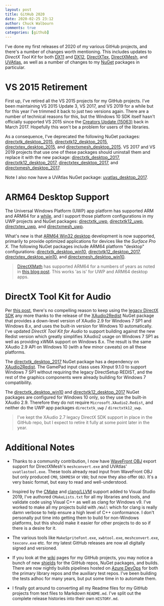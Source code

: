 ```yaml
---
layout: post
title: GitHub 2020
date: 2020-02-25 23:12
author: Chuck Walbourn
comments: true
categories: [github]
---
```


I've done my first releases of 2020 of my various GitHub projects, and there's a number of changes worth mentioning. This includes updates to _DirectX Tool Kit_ for both [DX11](https://github.com/microsoft/DirectXTK/releases/tag/feb2020) and [DX12](https://github.com/microsoft/DirectXTK12/releases/tag/feb2020), [DirectXTex](https://github.com/microsoft/DirectXTex/releases/tag/feb2020), [DirectXMesh](https://github.com/microsoft/DirectXMesh/releases/tag/feb2020), and [UVAtlas](https://github.com/microsoft/UVAtlas/releases/tag/feb2020), as well as a number of changes to my [NuGet](https://docs.microsoft.com/en-us/nuget/what-is-nuget) packages in particular.
<!--more-->

# VS 2015 Retirement

First up, I've retired all the VS 2015 projects for my GitHub projects. I've been maintaining VS 2015 Update 3, VS 2017, and VS 2019 for a while but for this year I've trimmed it back to just two versions again. There are a number of technical reasons for this, but the Windows 10 SDK itself hasn't officially supported VS 2015 since the [Creators Update (15063)](https://walbourn.github.io/windows-10-creators-update-sdk/) back in March 2017. Hopefully this won't be a problem for users of the libraries.

As a consequence, I've deprecated the following NuGet packages: [directxtk_desktop_2015](https://www.nuget.org/packages/directxtk_desktop_2015), [directxtk12_desktop_2015](
https://www.nuget.org/packages/directxtk12_desktop_2015), [directxtex_desktop_2015](https://www.nuget.org/packages/directxtex_desktop_2015), and [directxmesh_desktop_2015](https://www.nuget.org/packages/directxmesh_desktop_2015). VS 2017 and VS 2019 projects that use one of these packages should uninstall them and replace it with the new package: [directxtk_desktop_2017](https://www.nuget.org/packages/directxtk_desktop_2017), [directxtk12_desktop_2017](https://www.nuget.org/packages/directxtk12_desktop_2017), [directxtex_desktop_2017](https://www.nuget.org/packages/directxtex_desktop_2017), and [directxmesh_desktop_2017](https://www.nuget.org/packages/directxmesh_desktop_2017).

Note I also now have a UVAtlas NuGet package: [uvatlas_desktop_2017](https://www.nuget.org/packages/uvatlas_desktop_2017).

# ARM64 Desktop Support

The Universal Windows Platform (UWP) app platform has supported ARM and ARM64 for a [while](https://walbourn.github.io/vs-2017-15-9-update/), and I support those platform configurations in my UWP projects and NuGet packages: [directxtk_uwp](https://www.nuget.org/packages/directxtk_uwp), [directxtk12_uwp](https://www.nuget.org/packages/directxtk12_uwp), [directxtex_uwp](https://www.nuget.org/packages/directxtex_uwp), and [directxmesh_uwp](https://www.nuget.org/packages/directxmesh_uwp).

What's new is that [ARM64 Win32 desktop](https://docs.microsoft.com/en-us/windows/arm/) development is now supported, primarily to provide optimized applications for devices like the _Surface Pro X_. The following NuGet packages include ARM64 platform "desktop" configurations: [directxtk_desktop_win10](https://www.nuget.org/packages/directxtk_desktop_win10), [directxtk12_desktop_2017](https://www.nuget.org/packages/directxtk12_desktop_2017), [directxtex_desktop_win10](https://www.nuget.org/packages/directxtex_desktop_win10), and [directxmesh_desktop_win10](https://www.nuget.org/packages/directxmesh_desktop_win10).

> [DirectXMath](https://github.com/Microsoft/DirectXMath) has supported ARM64 for a numbers of years as noted in [this blog post](https://walbourn.github.io/directxmath-arm64/). This works 'as is' for UWP and ARM64 desktop apps.

# DirectX Tool Kit for Audio

Per [this post](https://walbourn.github.io/twilight-for-windows-7/), there's no compelling reason to keep using the [legacy DirectX SDK](https://docs.microsoft.com/en-us/windows/win32/directx-sdk--august-2009-) any more thanks to the release of the [XAudio2Redist](https://aka.ms/XAudio2Redist) NuGet package that provides a down-level version of XAudio 2.9 for Windows 7 SP1 and Windows 8.x, and uses the built-in version for Windows 10 automatically. I've updated _DirectX Tool Kit for Audio_ to support building against the new Redist version which greatly simplifies XAudio2 usage on Windows 7 SP1 as well as providing xWMA support on Windows 8.x. The result is the same XAudio 2.9 API on Windows 10 (with a few minor caveats) on all these platforms.

The [directxtk_desktop_2017](https://www.nuget.org/packages/directxtk_desktop_2017) NuGet package has a dependency on [XAudio2Redist](https://www.nuget.org/packages/Microsoft.XAudio2.Redist/). The GamePad input class uses XInput 9.1.0 to support Windows 7 SP1 without requiring the legacy DirectSetup REDIST, and the rest of the graphics components were already building for Windows 7 compatibility.

The [directxtk_desktop_win10](https://www.nuget.org/packages/directxtk_desktop_win10) and [directxtk12_desktop_2017](https://www.nuget.org/packages/directxtk12_desktop_2017) NuGet packages are configured for Windows 10 only, so they use the built-in XAudio 2.9. Therefore they do not require ``Microsoft.XAudio2.Redist``, and neither do the UWP app packages ``directxtk_uwp`` / ``directxtk12_uwp``.

> I've kept the XAudio 2.7 legacy DirectX SDK support in place in the GitHub repo, but I expect to retire it fully at some point later in the year.

# Additional Notes

* Thanks to a community contribution, I now have [WaveFront OBJ](https://en.wikipedia.org/wiki/Wavefront_.obj_file) export support for DirectXMesh's ``meshconvert.exe`` and UVAtlas' ``uvatlastool.exe``. These tools already read input from WaveFront OBJ but only produced ``CMO``, ``SDKMESH`` or ``VBO``; but now they also offer ``OBJ``. It's a very basic format, but easy to read and well-understood.

* Inspired by the [CMake](https://devblogs.microsoft.com/cppblog/category/cmake/) and [clang/LLVM](https://devblogs.microsoft.com/cppblog/category/clang/) support added to Visual Studio 2019, I've authored ``CMakeLists.txt`` for all my libraries and tools, and validate code using Visual C++ as well as clang for Windows v9. I've worked to make all my projects build with ``/Wall`` which for clang is really damn verbose to help ensure a high level of C++ conformance. I don't personally put time into getting them to build for non-Windows platforms, but this should make it easier for other projects to do so if there is a desire for it.

* The various tools like ``MakeSpriteFont.exe``, ``xwbtool.exe``, ``meshconvert.exe``, ``texconv.exe`` etc. for my latest GitHub releases are now all digitally signed and versioned.

* If you look at the [wiki](https://github.com/microsoft/DirectXTK/wiki) pages for my GitHub projects, you may notice a bunch of new [shields](https://img.shields.io) for the GitHub repos, NuGet packages, and builds. There are now nightly builds pipelines hosted on [Azure DevOps](https://azure.microsoft.com/en-us/solutions/devops/) for both the primary library repos and the auxiliary test repos. I've been building the tests adhoc for many years, but put some time in to automate them.

* I finally got around to converting all my Readme files for my GitHub projects from text files to Markdown ``README.md``. I've split out the complete release histories into their own ``HISTORY.md``.

